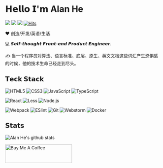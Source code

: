 # 𝗛𝗲𝗹𝗹𝗼 𝗜'𝗺 Alan He

[![](https://img.shields.io/badge/-@alanhe421-%231DA1F2?style=flat-square&logo=twitter&logoColor=ffffff)](https://twitter.com/alanhe421)
[![](https://img.shields.io/badge/-@alanhg-%23181717?style=flat-square&logo=github)](https://github.com/alanhg)
[![](https://img.shields.io/website?color=0ab9e6&style=flat-square&up_message=1991421.cn&url=https%3A%2F%2Fxlbd.me)](https://1991421.cn)
[![Hits](https://hits.seeyoufarm.com/api/count/incr/badge.svg?url=https%3A%2F%2Fgithub.com%2Falanhg)](https://hits.seeyoufarm.com)

❤️ 创造/开发/英语/生活

:computer: 𝙎𝙚𝙡𝙛-𝙩𝙝𝙤𝙪𝙜𝙝𝙩 𝙁𝙧𝙤𝙣𝙩-𝙚𝙣𝙙 𝙋𝙧𝙤𝙙𝙪𝙘𝙩 𝙀𝙣𝙜𝙞𝙣𝙚𝙚𝙧.


:writing_hand: 当一个程序员对算法、语言标准、底层、原生、英文文档这些词汇产生恐惧感的时候，他的技术生命已经走到尽头。


## 𝗧𝗲𝗰𝗸 𝗦𝘁𝗮𝗰𝗸

![HTML5](https://img.shields.io/badge/-HTML5-%23E44D27?style=flat-square&logo=html5&logoColor=ffffff)
![CSS3](https://img.shields.io/badge/-CSS3-%231572B6?style=flat-square&logo=css3)
![JavaScript](https://img.shields.io/badge/-JavaScript-%23F7DF1C?style=flat-square&logo=javascript&logoColor=000000&labelColor=%23F7DF1C&color=%23FFCE5A)
![TypeScript](https://img.shields.io/badge/-TypeScript-007ACC?style=flat-square&logo=typescript&logoColor=white)

![React](https://img.shields.io/badge/-React-%23282C34?style=flat-square&logo=react)
![Less](https://img.shields.io/badge/-Less-%231d365d?style=flat-square&logo=less&logoColor=ffffff)
![Node.js](https://img.shields.io/badge/-Node.js-%23282C34?style=flat-square&logo=node.js)


![Webpack](https://img.shields.io/badge/-Webpack-%232C3A42?style=flat-square&logo=webpack)
![ESlint](https://img.shields.io/badge/-ESLint-%234B32C3?style=flat-square&logo=eslint)
![Git](https://img.shields.io/badge/-Git-%23F05032?style=flat-square&logo=git&logoColor=%23ffffff)
![Webstorm](https://img.shields.io/badge/-Webstorm-%23F05032?style=flat-square&logo=webstorm)
![Docker](https://img.shields.io/badge/-Docker-%23F05032?style=flat-square&logo=docker)


## 𝗦𝘁𝗮𝘁𝘀

![Alan He's github stats](https://github-readme-stats.vercel.app/api?username=alanhg&show_icons=true&theme=dracula)

<a href="https://www.buymeacoffee.com/alanhg" target="_blank"><img src="https://cdn.buymeacoffee.com/buttons/v2/default-yellow.png" alt="Buy Me A Coffee" style="height: 60px !important;width: 217px !important;" >
